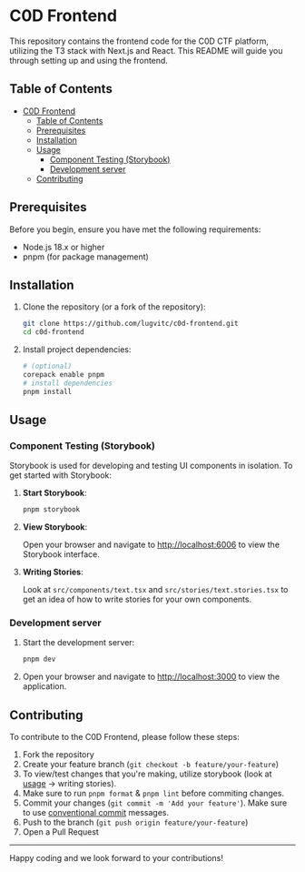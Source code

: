 # C0D Frontend

This repository contains the frontend code for the C0D CTF platform, utilizing the T3 stack with Next.js and React. This README will guide you through setting up and using the frontend.

## Table of Contents

- [C0D Frontend](#c0d-frontend)
  - [Table of Contents](#table-of-contents)
  - [Prerequisites](#prerequisites)
  - [Installation](#installation)
  - [Usage](#usage)
    - [Component Testing (Storybook)](#component-testing-storybook)
    - [Development server](#development-server)
  - [Contributing](#contributing)

## Prerequisites

Before you begin, ensure you have met the following requirements:

- Node.js 18.x or higher
- pnpm (for package management)

## Installation

1. Clone the repository (or a fork of the repository):

   ```bash
   git clone https://github.com/lugvitc/c0d-frontend.git
   cd c0d-frontend
   ```

2. Install project dependencies:

   ```bash
   # (optional)
   corepack enable pnpm
   # install dependencies
   pnpm install
   ```

## Usage

### Component Testing (Storybook)

Storybook is used for developing and testing UI components in isolation. To get started with Storybook:

1. **Start Storybook**:

   ```bash
   pnpm storybook
   ```

2. **View Storybook**:
   
   Open your browser and navigate to [http://localhost:6006](http://localhost:6006) to view the Storybook interface.

4. **Writing Stories**:

   Look at `src/components/text.tsx` and `src/stories/text.stories.tsx` to get an idea of how to write stories for your own components.

### Development server

1. Start the development server:

   ```bash
   pnpm dev
   ```

2. Open your browser and navigate to [http://localhost:3000](http://localhost:3000) to view the application.

## Contributing

To contribute to the C0D Frontend, please follow these steps:

1. Fork the repository
2. Create your feature branch (`git checkout -b feature/your-feature`)
3. To view/test changes that you're making, utilize storybook (look at [usage](#usage) -> writing stories).
3. Make sure to run `pnpm format` & `pnpm lint` before commiting changes.
4. Commit your changes (`git commit -m 'Add your feature'`). Make sure to use [conventional commit](https://www.conventionalcommits.org/en/v1.0.0/#summary) messages.
5. Push to the branch (`git push origin feature/your-feature`)
6. Open a Pull Request

---

Happy coding and we look forward to your contributions!
